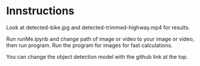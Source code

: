 # Innstructions
Look at detected-bike.jpg and detected-trimmed-highway.mp4 for results.

Run runMe.ipynb and change path of image or video to your image or video, then run program.
Run the program for images for fast calculations.

You can change the object detection model with the github link at the top.